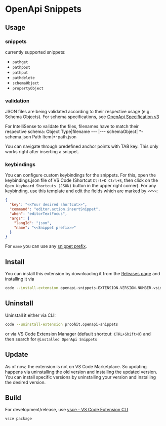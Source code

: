 # OpenApi Snippets

## Usage

### snippets

currently supported snippets:

- `pathget`
- `pathpost`
- `pathput`
- `pathdelete`
- `schemaObject`
- `propertyObject`

### validation

JSON files are being validated according to their respective usage (e.g. Schema Objects). For schema specifications, see [OpenApi Specification v3 ](https://raw.githubusercontent.com/OAI/OpenAPI-Specification/master/schemas/v3.0/schema.json)

For IntelliSense to validate the files, filenames have to match their respective schema:
Object Type|filename
--- |---
schemaObject| \*-schema.json
Path Item|\*-path.json

You can navigate through predefined anchor points with TAB key. This only works right after inserting a snippet.

### keybindings

You can configure custom keybindings for the snippets. For this, open the keybindings.json file of VS Code (Shortcut `Ctrl+K Ctrl+S`, then click on the `Open Keyboard Shortcuts (JSON)` button in the upper right corner).
For any keybinding, use this template and edit the fields which are marked by `<<>>`:

```json
{
  "key": "<<Your desired shortcut>>",
  "command": "editor.action.insertSnippet",
  "when": "editorTextFocus",
  "args": {
    "langId": "json",
    "name": "<<Snippet prefix>>"
  }
}
```
For `name` you can use any [snippet prefix](#snippets).

## Install

You can install this extension by downloading it from the [Releases page](https://github.com/proohit/openapi-snippets/releases) and installing it via

```sh
code --install-extension openapi-snippets-EXTENSION.VERSION.NUMBER.vsix
```

## Uninstall

Uninstall it either via CLI:

```sh
code --uninstall-extension proohit.openapi-snippets
```

or via VS Code Extension Manager (default shortcut: `CTRL+Shift+X`) and then search for `@installed OpenApi Snippets`

## Update

As of now, the extension is not on VS Code Marketplace. So updating happens via uninstalling the old version and installing the updated version. You can install specific versions by uninstalling your version and installing the desired version.

## Build

For development/release, use [vsce - VS Code Extension CLI](https://code.visualstudio.com/api/working-with-extensions/publishing-extension#vsce)

```ssh
vsce package
```
